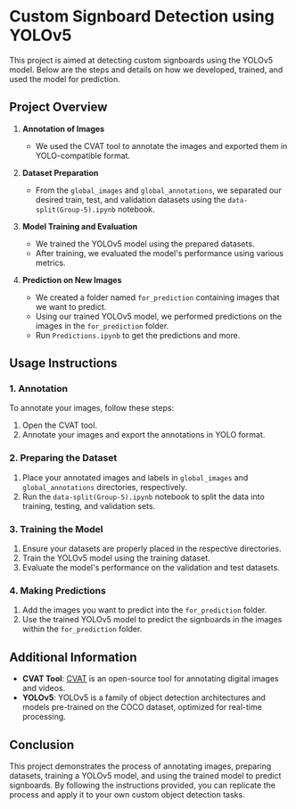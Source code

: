# Custom Signboard Detection using YOLOv5

This project is aimed at detecting custom signboards using the YOLOv5 model. Below are the steps and details on how we developed, trained, and used the model for prediction.

## Project Overview

1. **Annotation of Images**
   - We used the CVAT tool to annotate the images and exported them in YOLO-compatible format.

2. **Dataset Preparation**
   - From the `global_images` and `global_annotations`, we separated our desired train, test, and validation datasets using the `data-split(Group-5).ipynb` notebook. 

3. **Model Training and Evaluation**
   - We trained the YOLOv5 model using the prepared datasets.
   - After training, we evaluated the model's performance using various metrics.

4. **Prediction on New Images**
   - We created a folder named `for_prediction` containing images that we want to predict.
   - Using our trained YOLOv5 model, we performed predictions on the images in the `for_prediction` folder.
   - Run `Predictions.ipynb` to get the predictions and more.

## Usage Instructions

### 1. Annotation

To annotate your images, follow these steps:

1. Open the CVAT tool.
2. Annotate your images and export the annotations in YOLO format.

### 2. Preparing the Dataset

1. Place your annotated images and labels in `global_images` and `global_annotations` directories, respectively.
2. Run the `data-split(Group-5).ipynb` notebook to split the data into training, testing, and validation sets.

### 3. Training the Model

1. Ensure your datasets are properly placed in the respective directories.
2. Train the YOLOv5 model using the training dataset.
3. Evaluate the model's performance on the validation and test datasets.

### 4. Making Predictions

1. Add the images you want to predict into the `for_prediction` folder.
2. Use the trained YOLOv5 model to predict the signboards in the images within the `for_prediction` folder.


## Additional Information

- **CVAT Tool**: [CVAT]([https://app.cvat.ai/]) is an open-source tool for annotating digital images and videos.
- **YOLOv5**: YOLOv5 is a family of object detection architectures and models pre-trained on the COCO dataset, optimized for real-time processing.

## Conclusion

This project demonstrates the process of annotating images, preparing datasets, training a YOLOv5 model, and using the trained model to predict signboards. By following the instructions provided, you can replicate the process and apply it to your own custom object detection tasks.
